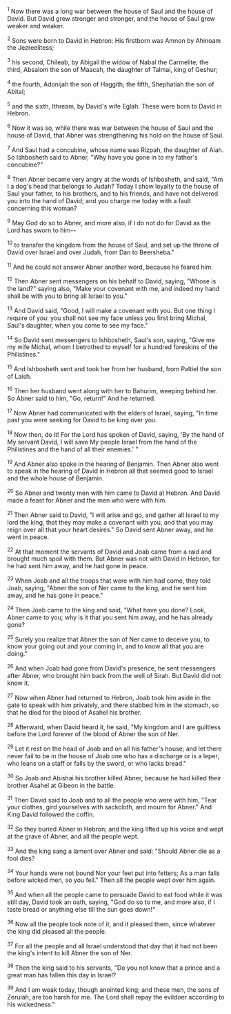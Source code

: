 <sup>1</sup> 
Now there was a long war between the house of Saul and the house of David. But David grew stronger and stronger, and the house of Saul grew weaker and weaker.

<sup>2</sup> 
Sons were born to David in Hebron: His firstborn was Amnon by Ahinoam the Jezreelitess; 

<sup>3</sup> 
his second, Chileab, by Abigail the widow of Nabal the Carmelite; the third, Absalom the son of Maacah, the daughter of Talmai, king of Geshur; 

<sup>4</sup> 
the fourth, Adonijah the son of Haggith; the fifth, Shephatiah the son of Abital; 

<sup>5</sup> 
and the sixth, Ithream, by David's wife Eglah. These were born to David in Hebron.

<sup>6</sup> 
Now it was so, while there was war between the house of Saul and the house of David, that Abner was strengthening his hold on the house of Saul. 

<sup>7</sup> 
And Saul had a concubine, whose name was Rizpah, the daughter of Aiah. So Ishbosheth said to Abner, "Why have you gone in to my father's concubine?" 

<sup>8</sup> 
Then Abner became very angry at the words of Ishbosheth, and said, "Am I a dog's head that belongs to Judah? Today I show loyalty to the house of Saul your father, to his brothers, and to his friends, and have not delivered you into the hand of David; and you charge me today with a fault concerning this woman? 

<sup>9</sup> 
May God do so to Abner, and more also, if I do not do for David as the Lord has sworn to him-- 

<sup>10</sup> 
to transfer the kingdom from the house of Saul, and set up the throne of David over Israel and over Judah, from Dan to Beersheba." 

<sup>11</sup> 
And he could not answer Abner another word, because he feared him. 

<sup>12</sup> 
Then Abner sent messengers on his behalf to David, saying, "Whose is the land?" saying also, "Make your covenant with me, and indeed my hand shall be with you to bring all Israel to you." 

<sup>13</sup> 
And David said, "Good, I will make a covenant with you. But one thing I require of you: you shall not see my face unless you first bring Michal, Saul's daughter, when you come to see my face." 

<sup>14</sup> 
So David sent messengers to Ishbosheth, Saul's son, saying, "Give me my wife Michal, whom I betrothed to myself for a hundred foreskins of the Philistines." 

<sup>15</sup> 
And Ishbosheth sent and took her from her husband, from Paltiel the son of Laish. 

<sup>16</sup> 
Then her husband went along with her to Bahurim, weeping behind her. So Abner said to him, "Go, return!" And he returned. 

<sup>17</sup> 
Now Abner had communicated with the elders of Israel, saying, "In time past you were seeking for David to be king over you. 

<sup>18</sup> 
Now then, do it! For the Lord has spoken of David, saying, 'By the hand of My servant David, I will save My people Israel from the hand of the Philistines and the hand of all their enemies.' " 

<sup>19</sup> 
And Abner also spoke in the hearing of Benjamin. Then Abner also went to speak in the hearing of David in Hebron all that seemed good to Israel and the whole house of Benjamin. 

<sup>20</sup> 
So Abner and twenty men with him came to David at Hebron. And David made a feast for Abner and the men who were with him. 

<sup>21</sup> 
Then Abner said to David, "I will arise and go, and gather all Israel to my lord the king, that they may make a covenant with you, and that you may reign over all that your heart desires." So David sent Abner away, and he went in peace.

<sup>22</sup> 
At that moment the servants of David and Joab came from a raid and brought much spoil with them. But Abner was not with David in Hebron, for he had sent him away, and he had gone in peace. 

<sup>23</sup> 
When Joab and all the troops that were with him had come, they told Joab, saying, "Abner the son of Ner came to the king, and he sent him away, and he has gone in peace." 

<sup>24</sup> 
Then Joab came to the king and said, "What have you done? Look, Abner came to you; why is it that you sent him away, and he has already gone? 

<sup>25</sup> 
Surely you realize that Abner the son of Ner came to deceive you, to know your going out and your coming in, and to know all that you are doing." 

<sup>26</sup> 
And when Joab had gone from David's presence, he sent messengers after Abner, who brought him back from the well of Sirah. But David did not know it. 

<sup>27</sup> 
Now when Abner had returned to Hebron, Joab took him aside in the gate to speak with him privately, and there stabbed him in the stomach, so that he died for the blood of Asahel his brother. 

<sup>28</sup> 
Afterward, when David heard it, he said, "My kingdom and I are guiltless before the Lord forever of the blood of Abner the son of Ner. 

<sup>29</sup> 
Let it rest on the head of Joab and on all his father's house; and let there never fail to be in the house of Joab one who has a discharge or is a leper, who leans on a staff or falls by the sword, or who lacks bread." 

<sup>30</sup> 
So Joab and Abishai his brother killed Abner, because he had killed their brother Asahel at Gibeon in the battle.

<sup>31</sup> 
Then David said to Joab and to all the people who were with him, "Tear your clothes, gird yourselves with sackcloth, and mourn for Abner." And King David followed the coffin. 

<sup>32</sup> 
So they buried Abner in Hebron; and the king lifted up his voice and wept at the grave of Abner, and all the people wept. 

<sup>33</sup> 
And the king sang a lament over Abner and said: "Should Abner die as a fool dies? 

<sup>34</sup> 
Your hands were not bound Nor your feet put into fetters; As a man falls before wicked men, so you fell." Then all the people wept over him again. 

<sup>35</sup> 
And when all the people came to persuade David to eat food while it was still day, David took an oath, saying, "God do so to me, and more also, if I taste bread or anything else till the sun goes down!" 

<sup>36</sup> 
Now all the people took note of it, and it pleased them, since whatever the king did pleased all the people. 

<sup>37</sup> 
For all the people and all Israel understood that day that it had not been the king's intent to kill Abner the son of Ner. 

<sup>38</sup> 
Then the king said to his servants, "Do you not know that a prince and a great man has fallen this day in Israel? 

<sup>39</sup> 
And I am weak today, though anointed king; and these men, the sons of Zeruiah, are too harsh for me. The Lord shall repay the evildoer according to his wickedness."